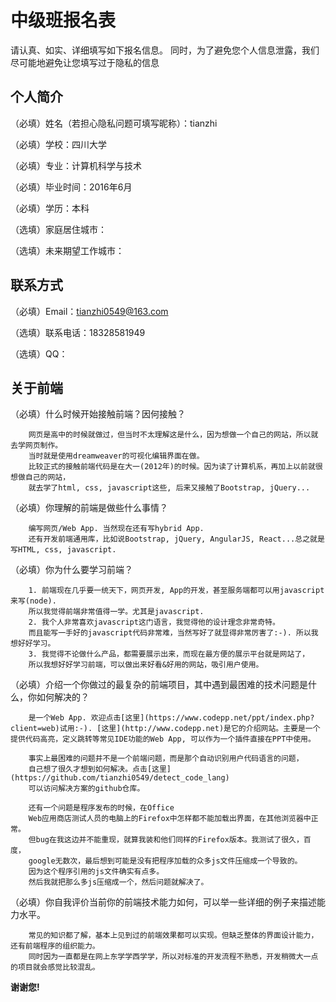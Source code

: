 # 中级班报名表

请认真、如实、详细填写如下报名信息。
同时，为了避免您个人信息泄露，我们尽可能地避免让您填写过于隐私的信息

## 个人简介

（必填）姓名（若担心隐私问题可填写昵称）：tianzhi

（必填）学校：四川大学

（必填）专业：计算机科学与技术

（必填）毕业时间：2016年6月

（必填）学历：本科

（选填）家庭居住城市：

（选填）未来期望工作城市：

## 联系方式

（必填）Email：tianzhi0549@163.com

（选填）联系电话：18328581949

（选填）QQ：

## 关于前端

（必填）什么时候开始接触前端？因何接触？

        网页是高中的时候就做过，但当时不太理解这是什么，因为想做一个自己的网站，所以就去学网页制作。
        当时就是使用dreamweaver的可视化编辑界面在做。
        比较正式的接触前端代码是在大一(2012年)的时候。因为读了计算机系，再加上以前就很想做自己的网站，
        就去学了html, css, javascript这些, 后来又接触了Bootstrap, jQuery...

（必填）你理解的前端是做些什么事情？

        编写网页/Web App. 当然现在还有写hybrid App. 
        还有开发前端通用库，比如说Bootstrap, jQuery, AngularJS, React...总之就是写HTML, css, javascript.


（必填）你为什么要学习前端？

        1. 前端现在几乎要一统天下，网页开发, App的开发，甚至服务端都可以用javascript来写(node).
        所以我觉得前端非常值得一学。尤其是javascript.
        2. 我个人非常喜欢javascript这门语言，我觉得他的设计理念非常奇特。
        而且能写一手好的javascript代码非常难，当然写好了就显得非常厉害了:-). 所以我想好好学习。
        3. 我觉得不论做什么产品，都需要展示出来，而现在最方便的展示平台就是网站了，
        所以我想好好学习前端，可以做出来好看&好用的网站，吸引用户使用。
    
（必填）介绍一个你做过的最复杂的前端项目，其中遇到最困难的技术问题是什么，你如何解决的？

        是一个Web App. 欢迎点击[这里](https://www.codepp.net/ppt/index.php?client=web)试用:-). [这里](http://www.codepp.net)是它的介绍网站。主要是一个提供代码高亮，定义跳转等常见IDE功能的Web App, 可以作为一个插件直接在PPT中使用。
        
        事实上最困难的问题并不是一个前端问题，而是那个自动识别用户代码语言的问题，
        自己想了很久才想到如何解决。点击[这里](https://github.com/tianzhi0549/detect_code_lang)
        可以访问解决方案的github仓库。
        
        还有一个问题是程序发布的时候，在Office
        Web应用商店测试人员的电脑上的Firefox中怎样都不能加载出界面，在其他浏览器中正常。
        但bug在我这边并不能重现，就算我装和他们同样的Firefox版本。我测试了很久，百度，
        google无数次，最后想到可能是没有把程序加载的众多js文件压缩成一个导致的。
        因为这个程序引用的js文件确实有点多。
        然后我就把那么多js压缩成一个，然后问题就解决了。
 
 
（必填）你自我评价当前你的前端技术能力如何，可以举一些详细的例子来描述能力水平。
        
        常见的知识都了解，基本上见到过的前端效果都可以实现。但缺乏整体的界面设计能力，还有前端程序的组织能力。
        同时因为一直都是在网上东学学西学学，所以对标准的开发流程不熟悉，开发稍微大一点的项目就会感觉比较混乱。
 
 
**谢谢您!**

